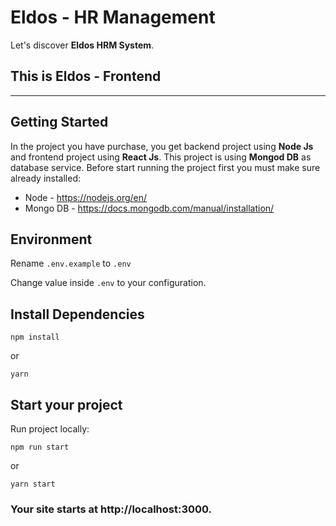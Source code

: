 
# Eldos - HR Management

Let's discover **Eldos HRM System**.

## This is Eldos - Frontend

--------------------------------

## Getting Started

In the project you have purchase, you get backend project using **Node Js** and frontend project using **React Js**.
This project is using **Mongod DB** as database service. Before start running the project first you must make sure already installed:
- Node - https://nodejs.org/en/
- Mongo DB - https://docs.mongodb.com/manual/installation/

## Environment

Rename ```.env.example``` to ```.env```

Change value inside ```.env``` to your configuration.

## Install Dependencies

```shell
npm install
```

or

```shell
yarn
```

## Start your project

Run project locally:

```shell
npm run start
```

or

```shell
yarn start
```

### Your site starts at http://localhost:3000.
